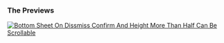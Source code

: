 
### The Previews
[![Bottom Sheet On Dissmiss Confirm And Height More Than Half Can Be Scrollable](https://img.youtube.com/vi/DF4odf_Epqs/0.jpg)](https://www.youtube.com/watch?v=DF4odf_Epqs)
